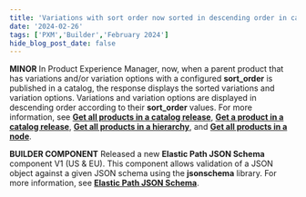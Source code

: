 ```yaml
---
title: 'Variations with sort order now sorted in descending order in catalog, Elastic Path JSON Schema component added to Builder'
date: '2024-02-26'
tags: ['PXM','Builder','February 2024']
hide_blog_post_date: false
---
```

**MINOR** In Product Experience Manager, now, when a parent product that has variations and/or variation options with a configured **sort\_order** is published in a catalog, the response displays the sorted variations and variation options. Variations and variation options are displayed in descending order according to their **sort\_order** values. For more information, see **[Get all products in a catalog release](https://elasticpath.dev/docs/pxm/catalogs/catalog-latest-release/get-all-products-in-a-release)**, **[Get a product in a catalog release](https://elasticpath.dev/docs/pxm/catalogs/catalog-latest-release/get-a-product-in-a-release)**, **[Get all products in a hierarchy](https://elasticpath.dev/docs/pxm/catalogs/catalog-latest-release/get-products-by-hierarchy-in-a-release)**, and **[Get all products in a node](https://elasticpath.dev/docs/pxm/catalogs/catalog-latest-release/get-products-by-node-in-a-release)**.

**BUILDER COMPONENT** Released a new **Elastic Path JSON Schema** component V1 (US & EU). This component allows validation of a JSON object against a given JSON schema using the **jsonschema** library. For more information, see **[Elastic Path JSON Schema](https://elasticpath.dev/docs/composer/builder/builder-components/json-schema)**.
